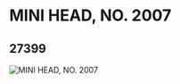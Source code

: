 # MINI HEAD, NO. 2007
## 27399
![MINI HEAD, NO. 2007](https://lc-www-live-s.legocdn.com/media/bricks/5/2/6158277.jpg)